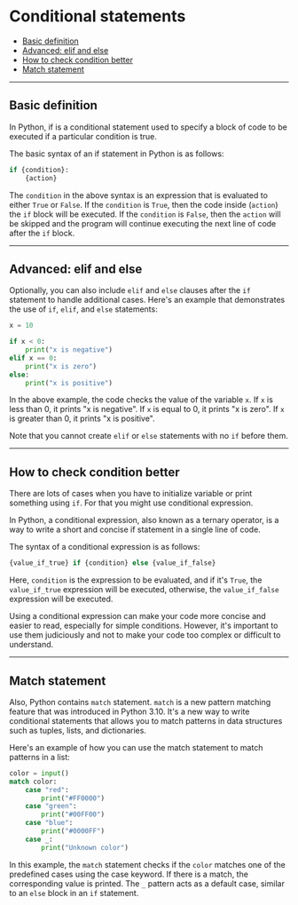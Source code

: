 # Conditional statements

- [Basic definition](#basic-definition)
- [Advanced: elif and else](#advanced-elif-and-else)
- [How to check condition better](#how-to-check-condition-better)
- [Match statement](#match-statement)

---

## Basic definition
In Python, if is a conditional statement used to specify a block of code to be executed if a particular condition is true.

The basic syntax of an if statement in Python is as follows:
```python
if {condition}:
    {action}
```
The `condition` in the above syntax is an expression that is evaluated to either `True` or `False`. If the `condition` is `True`, then the
code inside (`action`) the `if` block will be executed. If the `condition` is `False`, then the `action` will be skipped and the program
will continue executing the next line of code after the `if` block.

---

## Advanced: elif and else
Optionally, you can also include `elif` and `else` clauses after the `if` statement to handle additional cases. Here's an example that
demonstrates the use of `if`, `elif`, and `else` statements:
```python
x = 10

if x < 0:
    print("x is negative")
elif x == 0:
    print("x is zero")
else:
    print("x is positive")
```
In the above example, the code checks the value of the variable `x`. If `x` is less than 0, it prints "x is negative". If `x` is equal to 0,
it prints "x is zero". If `x` is greater than 0, it prints "x is positive".

Note that you cannot create `elif` or `else` statements with no `if` before them.

---

## How to check condition better
There are lots of cases when you have to initialize variable or print something using `if`. For that you might use conditional expression.

In Python, a conditional expression, also known as a ternary operator, is a way to write a short and concise if statement in a single line
of code.

The syntax of a conditional expression is as follows:
```python
{value_if_true} if {condition} else {value_if_false}
```
Here, `condition` is the expression to be evaluated, and if it's `True`, the `value_if_true` expression will be executed, otherwise, the
`value_if_false` expression will be executed.

Using a conditional expression can make your code more concise and easier to read, especially for simple conditions. However, it's important
to use them judiciously and not to make your code too complex or difficult to understand.

---

## Match statement
Also, Python contains `match` statement.
`match` is a new pattern matching feature that was introduced in Python 3.10. It's a new way to write conditional statements that allows you
to match patterns in data structures such as tuples, lists, and dictionaries.

Here's an example of how you can use the match statement to match patterns in a list:
```python
color = input()
match color:
    case "red":
        print("#FF0000")
    case "green":
        print("#00FF00")
    case "blue":
        print("#0000FF")
    case _:
        print("Unknown color")
```
In this example, the `match` statement checks if the `color` matches one of the predefined cases using the case keyword. If there is a
match, the corresponding value is printed. The `_` pattern acts as a default case, similar to an `else` block in an `if` statement.